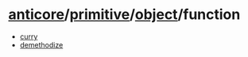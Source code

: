 # [anticore](../../../../../#reference)/[primitive](../../#reference)/[object](../#reference)/<a name="reference">function</a>

* [curry](./curry/#reference)
* [demethodize](./demethodize/#reference)